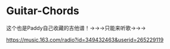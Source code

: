 # Guitar-Chords
这个也是Paddy自己收藏的吉他谱！→→→只能来听歌→→→





https://music.163.com/radio?id=349432463&userid=265229119
